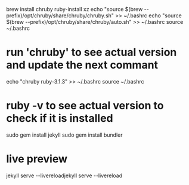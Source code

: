 brew install chruby ruby-install xz
echo "source $(brew --prefix)/opt/chruby/share/chruby/chruby.sh" >> ~/.bashrc
echo "source $(brew --prefix)/opt/chruby/share/chruby/auto.sh" >> ~/.bashrc
source ~/.bashrc
# run 'chruby' to see actual version and update the next commant
echo "chruby ruby-3.1.3" >> ~/.bashrc
source ~/.bashrc
# ruby -v to see actual version to check if it is installed
sudo gem install jekyll
sudo gem install  bundler
# live preview
jekyll serve --livereloadjekyll serve --livereload